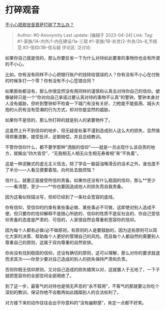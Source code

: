 # 打碎观音
[不小心把观世音菩萨打碎了怎么办？](https://www.zhihu.com/question/440314632/answer/2997848736)

> Author: #0-Anonymity
> Last update: [编辑于 2023-04-24]
> Link:
> Tag: #1-家族/1A-内外/1-内在建设/1a-三观 #1-家族/1B-处世/2-外务/2b-礼节规范 #3-信仰/3B-信与疑
> 评论区:
> 泛讨论:

如果你自己就是信的，那么你要反省一下为什么对待如此要害的事物你也会有所谓的不小心。

比如，你有没有同样不小心把银行账户的钱转给错误的人？你有没有不小心在付账的时候多打一个零？你有没有不小心签错合同？

如果那些都没有，那么你很显然没有用同样的谨慎和认真去对待你自己的信仰。塑像破碎只是一个“你对向自己承诺过要认真对待的事物不认真”的警钟。警钟本身对人没有威胁，但听到警钟却不检查一下城门有没有关好、刀枪能不能抵用、城头大炮的火药有没有受潮的行为方式，却对你是显然的威胁。

如果你不是信的，那么你打碎的就是别人的紧要物件了。

这虽然上升不到信仰的地步，但无疑是处事不谨到造成别人这么大的损失，显然值得郑重道歉，接受批评，足额赔偿，并且总结教训。

不管你信仰什么，都不要学那种“洒脱的信仰”——就是一旦出现什么该自责的地方，就搬出“四大皆空”、“无我相无人相无众生相无寿者相”来“不执着”。

这是一种泥鳅式的虚无主义信法，除了学会一脑袋油嘴滑舌的话术之外，谁也度不了半分——人看见便要着恼，向何处去脱烦恼？

信什么，就要正面接受所信的责备。如果你还没有什么稳固的信仰，那么**至少——看清楚，至少——**你也要因造成他人的损失而自我责备。

因为这看似轻描淡写，但却已经到了一条社会宽容的底线。

你有信仰，受信仰的约束有某些事必做、某些事必不可做，这即使对别人造成不便，但只要你的信仰解释不是随心所欲的、信仰的性质不是反社会的、你自己受信仰责备的态度是严肃的、可信的，人家很自然会尊重和宽容你的信仰。

因为每个人都有必做/必不做原则，有原则的人是要鼓励的，因为这些原则可以简化大家的决策、帮助每个人更好的管理自己的风险。而且每个人都自然的需要别人尊重自己的原则，这属于双向尊重的自然安排。

你尚没有找到稳固的信仰，还没有确切的原则，这可以理解，那么对你的要求就退而求其次——你至少要对自己造成的别人的损失保持严肃和负责。

否则你既无信仰原则，又对自己造成的损失嬉笑以对，这就置人于无地了，一下子就把宽容你的全部空间全部用绝了。

到了这一步，最客气的对待也是悄无声息的“永不叙用”，不客气的那就要让你吃个深刻的教训，保证你绝不会敢再如此践踏别人的合法权利了。

对方接下来的动作往往会出乎你意料的“没有幽默感”，肯定一点都不好笑。
